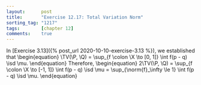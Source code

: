 ```yaml
---
layout:      post
title:       "Exercise 12.17: Total Variation Norm"
sorting_tag: "1217"
tags:        [chapter 12]
comments:    true
---
```


In [Exercise 3.13]({% post_url 2020-10-10-exercise-3.13 %}), we established that
\begin{equation}
    \TV(\P, \Q) = \sup_{f \colon \X \to [0, 1]} \int f(p - q) \isd \mu.
\end{equation}
Therefore,
\begin{equation}
    2\TV(\P, \Q)
    = \sup_{f \colon \X \to [-1, 1]} \int f(p - q) \isd \mu
    = \sup_{\norm{f}_\infty \le 1} \int f(p - q) \isd \mu.
\end{equation}

